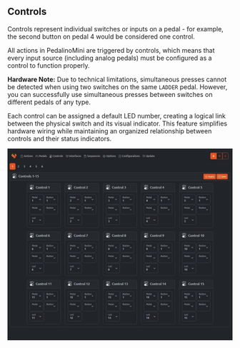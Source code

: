 ## Controls

Controls represent individual switches or inputs on a pedal - for example, the second button on pedal 4 would be considered one control.

All actions in PedalinoMini are triggered by controls, which means that every input source (including analog pedals) must be configured as a control to function properly.

**Hardware Note:** Due to technical limitations, simultaneous presses cannot be detected when using two switches on the same `LADDER` pedal. However, you can successfully use simultaneous presses between switches on different pedals of any type.

Each control can be assigned a default LED number, creating a logical link between the physical switch and its visual indicator. This feature simplifies hardware wiring while maintaining an organized relationship between controls and their status indicators.

![WEBUI CONTROLS](../assets/webui-controls.jpeg "Controls")
